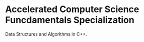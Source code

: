 # Accelerated Computer Science Funcdamentals Specialization

Data Structures and Algorithms in C++.
